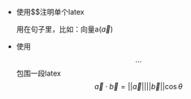 <!--
 * @Author: x-mug
 * @Date: 2021-03-31 01:21:40
 * @LastEditors: x-mug
 * @LastEditTime: 2021-03-31 01:24:20
 * @FilePath: \Games101\HowToWriteLatex.md
-->
- 使用$$注明单个latex
  
  用在句子里，比如：向量a($\vec{a}$)

- 使用$$ ... $$ 包围一段latex
  $$
    \vec{a} \cdot \vec{b} = ||\vec{a}|| ||\vec{b}|| \cos\theta
  $$